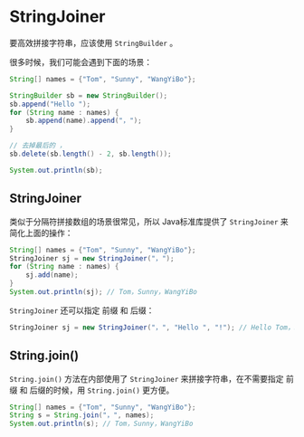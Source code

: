# StringJoiner

要高效拼接字符串，应该使用 `StringBuilder` 。

很多时候，我们可能会遇到下面的场景：

```java
String[] names = {"Tom", "Sunny", "WangYiBo"};

StringBuilder sb = new StringBuilder();
sb.append("Hello ");
for (String name : names) {
    sb.append(name).append("，");
}

// 去掉最后的 ，
sb.delete(sb.length() - 2, sb.length());

System.out.println(sb);
```

## StringJoiner

类似于分隔符拼接数组的场景很常见，所以 Java标准库提供了 `StringJoiner` 来简化上面的操作：

```java
String[] names = {"Tom", "Sunny", "WangYiBo"};
StringJoiner sj = new StringJoiner("，");
for (String name : names) {
    sj.add(name);
}
System.out.println(sj); // Tom，Sunny，WangYiBo
```

`StringJoiner` 还可以指定 前缀 和 后缀：

```java
StringJoiner sj = new StringJoiner("，", "Hello ", "!"); // Hello Tom，Sunny，WangYiBo!
```

## String.join()

`String.join()` 方法在内部使用了 `StringJoiner` 来拼接字符串，在不需要指定 前缀 和 后缀的时候，用 `String.join()` 更方便。

```java
String[] names = {"Tom", "Sunny", "WangYiBo"};
String s = String.join("，", names);
System.out.println(s); // Tom，Sunny，WangYiBo
```